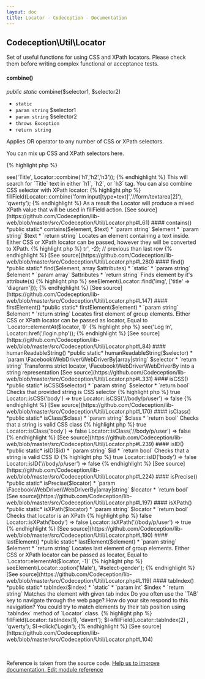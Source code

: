 ```yaml
---
layout: doc
title: Locator - Codeception - Documentation
---
```



## Codeception\Util\Locator



Set of useful functions for using CSS and XPath locators.
Please check them before writing complex functional or acceptance tests.



#### combine()

 *public static* combine($selector1, $selector2)


* `static` 
* `param string` $selector1
* `param string` $selector2
* `throws Exception`
* `return string`

Applies OR operator to any number of CSS or XPath selectors.

You can mix up CSS and XPath selectors here.

{% highlight php %}

<?php
use \Codeception\Util\Locator;

$I->see('Title', Locator::combine('h1','h2','h3'));

{% endhighlight %}

This will search for `Title` text in either `h1`, `h2`, or `h3` tag.
You can also combine CSS selector with XPath locator:

{% highlight php %}

<?php
use \Codeception\Util\Locator;

$I->fillField(Locator::combine('form input[type=text]','//form/textarea[2]'), 'qwerty');

{% endhighlight %}

As a result the Locator will produce a mixed XPath value that will be used in fillField action.

[See source](https://github.com/Codeception/lib-web/blob/master/src/Codeception/Util/Locator.php#L61)

#### contains()

 *public static* contains($element, $text)


* `param string` $element
* `param string` $text
* `return string`

Locates an element containing a text inside.

Either CSS or XPath locator can be passed, however they will be converted to XPath.

{% highlight php %}

<?php
use Codeception\Util\Locator;

Locator::contains('label', 'Name'); // label containing name
Locator::contains('div[@contenteditable=true]', 'hello world');

{% endhighlight %}

[See source](https://github.com/Codeception/lib-web/blob/master/src/Codeception/Util/Locator.php#L256)

#### elementAt()

 *public static* elementAt($element, $position)


* `param string` $element CSS or XPath locator
* `param int|string` $position xPath index
* `return string`

Locates element at position.

Either CSS or XPath locator can be passed as locator,
position is an integer. If a negative value is provided, counting starts from the last element.
First element has index 1

{% highlight php %}

<?php
use Codeception\Util\Locator;

Locator::elementAt('//table/tr', 2); // second row
Locator::elementAt('//table/tr', -1); // last row
Locator::elementAt('table#grind>tr', -2); // previous than last row

{% endhighlight %}

[See source](https://github.com/Codeception/lib-web/blob/master/src/Codeception/Util/Locator.php#L280)

#### find()

 *public static* find($element, array $attributes)


* `static` 
* `param string` $element
* `param array` $attributes
* `return string`

Finds element by it's attribute(s)

{% highlight php %}

<?php
use \Codeception\Util\Locator;

$I->seeElement(Locator::find('img', ['title' => 'diagram']));

{% endhighlight %}

[See source](https://github.com/Codeception/lib-web/blob/master/src/Codeception/Util/Locator.php#L147)

#### firstElement()

 *public static* firstElement($element)


* `param string` $element
* `return string`

Locates first element of group elements.

Either CSS or XPath locator can be passed as locator,
Equal to `Locator::elementAt($locator, 1)`

{% highlight php %}

<?php
use Codeception\Util\Locator;

Locator::firstElement('//table/tr');

{% endhighlight %}

[See source](https://github.com/Codeception/lib-web/blob/master/src/Codeception/Util/Locator.php#L306)

#### href()

 *public static* href($url)


* `static` 
* `param string` $url
* `return string`

Matches the *a* element with given URL

{% highlight php %}

<?php
use \Codeception\Util\Locator;

$I->see('Log In', Locator::href('/login.php'));

{% endhighlight %}

[See source](https://github.com/Codeception/lib-web/blob/master/src/Codeception/Util/Locator.php#L84)

#### humanReadableString()

 *public static* humanReadableString($selector)


* `param \Facebook\WebDriver\WebDriverBy|array|string` $selector
* `return string`

Transforms strict locator, \Facebook\WebDriver\WebDriverBy into a string representation

[See source](https://github.com/Codeception/lib-web/blob/master/src/Codeception/Util/Locator.php#L331)

#### isCSS()

 *public static* isCSS($selector)


* `param string` $selector
* `return bool`

Checks that provided string is CSS selector

{% highlight php %}

<?php
Locator::isCSS('#user .hello') => true
Locator::isCSS('body') => true
Locator::isCSS('//body/p/user') => false

{% endhighlight %}

[See source](https://github.com/Codeception/lib-web/blob/master/src/Codeception/Util/Locator.php#L170)

#### isClass()

 *public static* isClass($class)


* `param string` $class
* `return bool`

Checks that a string is valid CSS class

{% highlight php %}

<?php
Locator::isClass('.hello') => true
Locator::isClass('body') => false
Locator::isClass('//body/p/user') => false

{% endhighlight %}

[See source](https://github.com/Codeception/lib-web/blob/master/src/Codeception/Util/Locator.php#L239)

#### isID()

 *public static* isID($id)


* `param string` $id
* `return bool`

Checks that a string is valid CSS ID

{% highlight php %}

<?php
Locator::isID('#user') => true
Locator::isID('body') => false
Locator::isID('//body/p/user') => false

{% endhighlight %}

[See source](https://github.com/Codeception/lib-web/blob/master/src/Codeception/Util/Locator.php#L224)

#### isPrecise()

 *public static* isPrecise($locator)


* `param \Facebook\WebDriver\WebDriverBy|array|string` $locator
* `return bool`

[See source](https://github.com/Codeception/lib-web/blob/master/src/Codeception/Util/Locator.php#L197)

#### isXPath()

 *public static* isXPath($locator)


* `param string` $locator
* `return bool`

Checks that locator is an XPath

{% highlight php %}

<?php
Locator::isXPath('#user .hello') => false
Locator::isXPath('body') => false
Locator::isXPath('//body/p/user') => true

{% endhighlight %}

[See source](https://github.com/Codeception/lib-web/blob/master/src/Codeception/Util/Locator.php#L190)

#### lastElement()

 *public static* lastElement($element)


* `param string` $element
* `return string`

Locates last element of group elements.

Either CSS or XPath locator can be passed as locator,
Equal to `Locator::elementAt($locator, -1)`

{% highlight php %}

<?php
use Codeception\Util\Locator;

Locator::lastElement('//table/tr');

{% endhighlight %}

[See source](https://github.com/Codeception/lib-web/blob/master/src/Codeception/Util/Locator.php#L323)

#### option()

 *public static* option($value)


* `param string` $value
* `return string`

Matches option by text:

{% highlight php %}

<?php
use Codeception\Util\Locator;

$I->seeElement(Locator::option('Male'), '#select-gender');

{% endhighlight %}

[See source](https://github.com/Codeception/lib-web/blob/master/src/Codeception/Util/Locator.php#L119)

#### tabIndex()

 *public static* tabIndex($index)


* `static` 
* `param int` $index
* `return string`

Matches the element with given tab index

Do you often use the `TAB` key to navigate through the web page? How do your site respond to this navigation?
You could try to match elements by their tab position using `tabIndex` method of `Locator` class.
{% highlight php %}

<?php
use \Codeception\Util\Locator;

$I->fillField(Locator::tabIndex(1), 'davert');
$I->fillField(Locator::tabIndex(2) , 'qwerty');
$I->click('Login');

{% endhighlight %}

[See source](https://github.com/Codeception/lib-web/blob/master/src/Codeception/Util/Locator.php#L104)

<p>&nbsp;</p><div class="alert alert-warning">Reference is taken from the source code. <a href="https://github.com/Codeception/lib-web/blob/master/src/Codeception/Util/Locator.php">Help us to improve documentation. Edit module reference</a></div>
